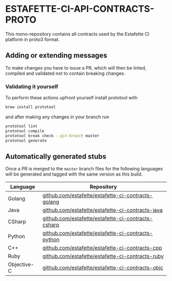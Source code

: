 # ESTAFETTE-CI-API-CONTRACTS-PROTO

This mono-repository contains all contracts used by the Estafette CI platform in proto3 format.

## Adding or extending messages

To make changes you have to issue a PR, which will then be linted, compiled and validated not to contain breaking changes. 

### Validating it yourself

To perform these actions upfront yourself install prototool with

```bash
brew install prototool
```

and after making any changes in your branch run

```bash
prototool lint
prototool compile
prototool break check --git-branch master
prototool generate
```

## Automatically generated stubs

Once a PR is merged to the `master` branch files for the following languages will be generated and tagged with the same version as this build.

| Language    | Repository                                                                                                       |
| ----------- | ---------------------------------------------------------------------------------------------------------------- |
| Golang      | [github.com/estafette/estafette-ci-contracts-golang](https://github.com/estafette/estafette-ci-contracts-golang) |
| Java        | [github.com/estafette/estafette-ci-contracts-java](https://github.com/estafette/estafette-ci-contracts-java)     |
| CSharp      | [github.com/estafette/estafette-ci-contracts-csharp](https://github.com/estafette/estafette-ci-contracts-csharp) |
| Python      | [github.com/estafette/estafette-ci-contracts-python](https://github.com/estafette/estafette-ci-contracts-python) |
| C++         | [github.com/estafette/estafette-ci-contracts-cpp](https://github.com/estafette/estafette-ci-contracts-cpp)       |
| Ruby        | [github.com/estafette/estafette-ci-contracts-ruby](https://github.com/estafette/estafette-ci-contracts-ruby)     |
| Objective-C | [github.com/estafette/estafette-ci-contracts-objc](https://github.com/estafette/estafette-ci-contracts-objc)     |